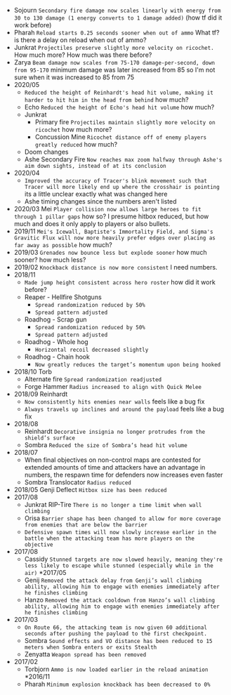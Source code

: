 * Sojourn `Secondary fire damage now scales linearly with energy from 30 to 130 damage (1 energy converts to 1 damage added)` (how tf did it work before)
* Pharah `Reload starts 0.25 seconds sooner when out of ammo` What tf? is there a delay on reload when out of ammo?
* Junkrat `Projectiles preserve slightly more velocity on ricochet.` How much more? How much was there before?
* Zarya `Beam damage now scales from 75-170 damage-per-second, down from 95-170` minimum damage was later increased from 85 so I'm not sure when it was increased to 85 from 75
* 2020/05
    * `Reduced the height of Reinhardt's head hit volume, making it harder to hit him in the head from behind` how much?
    * Echo `Reduced the height of Echo's head hit volume` how much?
    * Junkrat
        * Primary fire `Projectiles maintain slightly more velocity on ricochet` how much more?
        * Concussion Mine `Ricochet distance off of enemy players greatly reduced` how much?
    * Doom changes
    * Ashe Secondary Fire `Now reaches max zoom halfway through Ashe's aim down sights, instead of at its conclusion`
* 2020/04 
    * `Improved the accuracy of Tracer's blink movement such that Tracer will more likely end up where the crosshair is pointing` its a little unclear exactly what was changed here
    * Ashe timing changes since the numbers aren't listed
* 2020/03 Mei `Player collision now allows large heroes to fit through 1 pillar gaps` how so? I presume hitbox reduced, but how much and does it only apply to players or also bullets.
* 2019/11 `Mei's Icewall, Baptiste's Immortality Field, and Sigma's Gravitic Flux will now more heavily prefer edges over placing as far away as possible` how much?
* 2019/03 `Grenades now bounce less but explode sooner` how much sooner? how much less?
* 2019/02 `Knockback distance is now more consistent` I need numbers.
* 2018/11
    * `Made jump height consistent across hero roster` how did it work before?
    * Reaper - Hellfire Shotguns
        * `Spread randomization reduced by 50%`
        * `Spread pattern adjusted`
    * Roadhog - Scrap gun
        * `Spread randomization reduced by 50%`
        * `Spread pattern adjusted`
    * Roadhog - Whole hog
        * `Horizontal recoil decreased slightly`
    * Roadhog - Chain hook
        * `Now greatly reduces the target’s momentum upon being hooked`
* 2018/10 Torb
    * Alternate fire `Spread randomization readjusted`
    * Forge Hammer `Radius increased to align with Quick Melee`
* 2018/09 Reinhardt
    * `Now consistently hits enemies near walls` feels like a bug fix
    * `Always travels up inclines and around the payload` feels like a bug fix
* 2018/08
    * Reinhardt `Decorative insignia no longer protrudes from the shield’s surface`
    * Sombra `Reduced the size of Sombra’s head hit volume`
* 2018/07
    * When final objectives on non-control maps are contested for extended amounts of time and attackers have an advantage in numbers, the respawn time for defenders now increases even faster
    * Sombra Translocator `Radius reduced`
* 2018/05 Genji Deflect `Hitbox size has been reduced`
* 2017/08
    * Junkrat RIP-Tire `There is no longer a time limit when wall climbing`
    * Orisa `Barrier shape has been changed to allow for more coverage from enemies that are below the barrier`
    * `Defensive spawn times will now slowly increase earlier in the battle when the attacking team has more players on the objective`
* 2017/08
    * Cassidy `Stunned targets are now slowed heavily, meaning they're less likely to escape while stunned (especially while in the air)`
*2017/05
    * Genij `Removed the attack delay from Genji’s wall climbing ability, allowing him to engage with enemies immediately after he finishes climbing`
    * Hanzo `Removed the attack cooldown from Hanzo’s wall climbing ability, allowing him to engage with enemies immediately after he finishes climbing`
* 2017/03
    * `On Route 66, the attacking team is now given 60 additional seconds after pushing the payload to the first checkpoint.`
    * Sombra `Sound effects and VO distance has been reduced to 15 meters when Sombra enters or exits Stealth`
    * Zenyatta `Weapon spread has been removed`
* 2017/02
    * Torbjorn `Ammo is now loaded earlier in the reload animation`
*2016/11
    * Pharah `Minimum explosion knockback has been decreased to 0%`





